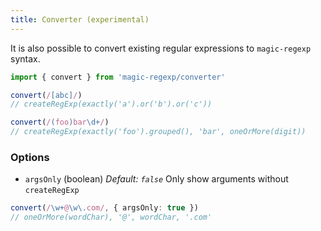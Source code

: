 ```yaml
---
title: Converter (experimental)
---
```


It is also possible to convert existing regular expressions to `magic-regexp` syntax.

```ts
import { convert } from 'magic-regexp/converter'

convert(/[abc]/)
// createRegExp(exactly('a').or('b').or('c'))

convert(/(foo)bar\d+/)
// createRegExp(exactly('foo').grouped(), 'bar', oneOrMore(digit))
```

### Options

- `argsOnly` (boolean)
  _Default: `false`_
  Only show arguments without `createRegExp`

```ts
convert(/\w+@\w\.com/, { argsOnly: true })
// oneOrMore(wordChar), '@', wordChar, '.com'
```
